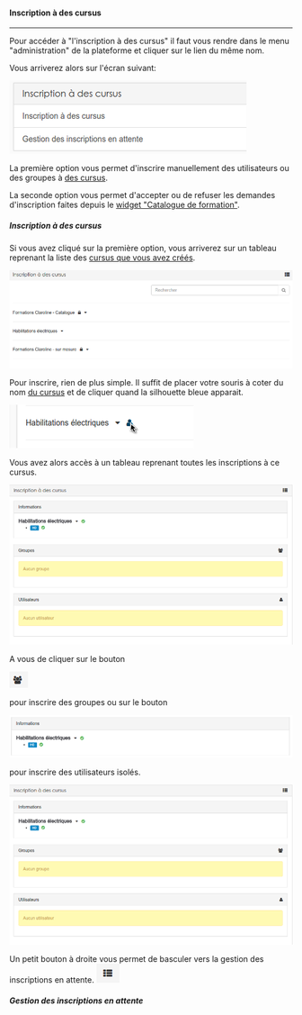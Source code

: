 #### Inscription à des cursus
---
Pour accéder à "l'inscription à des cursus" il faut vous rendre dans le menu "administration" de la plateforme et cliquer sur le lien du même nom.

Vous arriverez alors sur l'écran suivant:

![](images/cursus-fig81.png)

La première option vous permet d'inscrire manuellement des utilisateurs ou des groupes à [des cursus](admin-cursus.md).

La seconde option vous permet d'accepter ou de refuser les demandes d'inscription faites depuis le [widget "Catalogue de formation"](widget-formationslisting.md).

##### Inscription à des cursus

Si vous avez cliqué sur la première option, vous arriverez sur un tableau reprenant la liste des [cursus que vous avez créés](create-cursus.md).  

![](images/cursus-fig82.png)

Pour inscrire, rien de plus simple. Il suffit de placer votre souris à coter du nom [du cursus](admin-cursus.md) et de cliquer quand la silhouette bleue apparait. 

![](images/cursus-fig84.png)

Vous avez alors accès à un tableau reprenant toutes les inscriptions à ce cursus.

![](images/cursus-fig85.png)

A vous de cliquer sur le bouton

![](images/cursus-fig94.png)

pour inscrire des groupes ou sur le bouton

![](images/cursus-fig93.png)


pour inscrire des utilisateurs isolés.

![](images/cursus-fig85.png)









Un petit bouton à droite vous permet de basculer vers la gestion des inscriptions en attente. 
![](images/cursus-fig83.png)





##### Gestion des inscriptions en attente